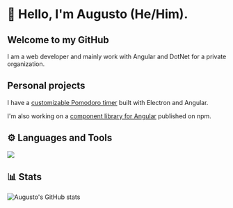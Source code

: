# 🤖 Hello, I'm Augusto (He/Him).

## Welcome to my GitHub

I am a web developer and mainly work with Angular and DotNet for a private organization.

## Personal projects

I have a [customizable Pomodoro timer](https://github.com/xLonelyPlayer/customodoro) built with Electron and Angular.

I'm also working on a [component library for Angular](https://www.npmjs.com/settings/ngx-aspn-lib/packages) published on npm.

## ⚙️ Languages and Tools

<img src="https://skillicons.dev/icons?i=angular,ts,js,dotnet,git,mysql,docker,html,css,react,nodejs,github,windows" />

## 📊 Stats

![Augusto's GitHub stats](https://github-readme-stats.vercel.app/api?username=xlonelyplayer&show_icons=true&theme=gruvbox)

<!-- ![GitHub Streak](https://streak-stats.demolab.com?user=ForrestKnight&theme=gruvbox&border_radius=4.5) -->
